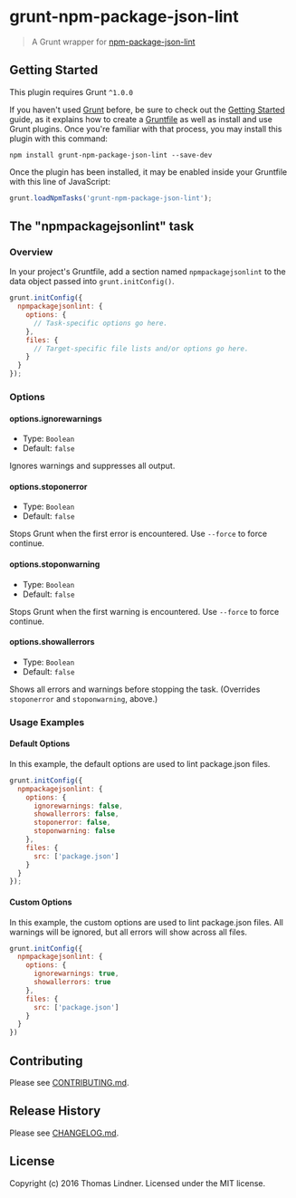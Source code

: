 # grunt-npm-package-json-lint

> A Grunt wrapper for [npm-package-json-lint](https://github.com/tclindner/npm-package-json-lint)

## Getting Started

This plugin requires Grunt `^1.0.0`

If you haven't used [Grunt](http://gruntjs.com/) before, be sure to check out the [Getting Started](http://gruntjs.com/getting-started) guide, as it explains how to create a [Gruntfile](http://gruntjs.com/sample-gruntfile) as well as install and use Grunt plugins. Once you're familiar with that process, you may install this plugin with this command:

```shell
npm install grunt-npm-package-json-lint --save-dev
```

Once the plugin has been installed, it may be enabled inside your Gruntfile with this line of JavaScript:

```js
grunt.loadNpmTasks('grunt-npm-package-json-lint');
```

## The "npmpackagejsonlint" task

### Overview

In your project's Gruntfile, add a section named `npmpackagejsonlint` to the data object passed into `grunt.initConfig()`.

```js
grunt.initConfig({
  npmpackagejsonlint: {
    options: {
      // Task-specific options go here.
    },
    files: {
      // Target-specific file lists and/or options go here.
    }
  }
});
```

### Options

#### options.ignorewarnings

* Type: `Boolean`
* Default: `false`

Ignores warnings and suppresses all output.

#### options.stoponerror

* Type: `Boolean`
* Default: `false`

Stops Grunt when the first error is encountered. Use `--force` to force continue.

#### options.stoponwarning

* Type: `Boolean`
* Default: `false`

Stops Grunt when the first warning is encountered. Use `--force` to force continue.

#### options.showallerrors

* Type: `Boolean`
* Default: `false`

Shows all errors and warnings before stopping the task. (Overrides `stoponerror` and `stoponwarning`, above.)

### Usage Examples

#### Default Options

In this example, the default options are used to lint package.json files.

```js
grunt.initConfig({
  npmpackagejsonlint: {
    options: {
      ignorewarnings: false,
      showallerrors: false,
      stoponerror: false,
      stoponwarning: false
    },
    files: {
      src: ['package.json']
    }
  }
});
```

#### Custom Options

In this example, the custom options are used to lint package.json files. All warnings will be ignored, but all errors will show across all files.

```js
grunt.initConfig({
  npmpackagejsonlint: {
    options: {
      ignorewarnings: true,
      showallerrors: true
    },
    files: {
      src: ['package.json']
    }
  }
})
```

## Contributing

Please see [CONTRIBUTING.md](CONTRIBUTING.md).

## Release History

Please see [CHANGELOG.md](CHANGELOG.md).

## License

Copyright (c) 2016 Thomas Lindner. Licensed under the MIT license.
